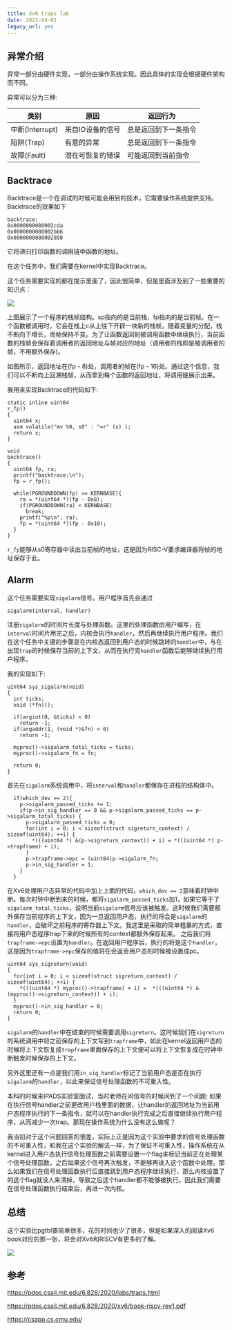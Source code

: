 ```yaml
---
title: Xv6 traps lab
date: 2022-04-01
legacy_url: yes
---
```


## 异常介绍

异常一部分由硬件实现，一部分由操作系统实现。因此具体的实现会根据硬件架构而不同。

异常可以分为三种:

|类别       |原因                    |返回行为           |
|-----------|------------------------|-------------------|
|中断(Interrupt)|来自IO设备的信号|总是返回到下一条指令|
|陷阱(Trap)|有意的异常|总是返回到下一条指令|
|故障(Fault)|潜在可恢复的错误|可能返回到当前指令|

## Backtrace

Backtrace是一个在调试的时候可能会用到的技术，它需要操作系统提供支持。
Backtrace的效果如下

```
backtrace:
0x0000000080002cda
0x0000000080002bb6
0x0000000080002898
```

它将递归打印函数的调用链中函数的地址。

在这个任务中，我们需要在kernel中实现Backtrace。

这个任务需要实现的都在提示里面了，因此很简单，但是里面涉及到了一些重要的知识点：

![](../static/stack_frames.png)

上图展示了一个程序的栈帧结构。sp指向的是当前栈，fp指向的是当前帧。在一个函数被调用时，它会在栈上c从上往下开辟一块新的栈帧，随着变量的分配，栈不断向下增长，而帧保持不变。为了让函数返回到被调用函数中继续执行，当前函数的栈帧会保存着调用者的返回地址与帧对应的地址（调用者的栈即是被调用者的帧，不用额外保存)。

如图所示，返回地址在(fp - 8)处，调用者的帧在(fp - 16)处。通过这个信息，我们可以不断向上回溯栈帧，从而拿到每个函数的返回地址，将调用链展示出来。

我用来实现Backtrace的代码如下:

```
static inline uint64
r_fp()
{
  uint64 x;
  asm volatile("mv %0, s0" : "=r" (x) );
  return x;
}

void
backtrace()
{
  uint64 fp, ra;
  printf("backtrace:\n");
  fp = r_fp();

  while(PGROUNDDOWN(fp) >= KERNBASE){
    ra = *(uint64 *)(fp - 0x8);
    if(PGROUNDDOWN(ra) < KERNBASE)
      break;
    printf("%p\n", ra);
    fp = *(uint64 *)(fp - 0x10);
  }
}
```

`r_fp`能够从s0寄存器中读出当前帧的地址，这是因为RISC-V要求编译器将帧的地址保存于此。

## Alarm

这个任务需要实现`sigalarm`信号。用户程序首先会通过

```
sigalarm(interval, handler)
```

注册`sigalarm`的时间片长度与处理函数。这里的处理函数由用户编写，在`interval`时间片用完之后，内核会执行`handler`，然后再继续执行用户程序。我们在这个任务中关键的步骤是在内核态返回到用户态的时候跳转的`handler`中，与在出现`trap`的时候保存当前的上下文，从而在执行完`handler`函数后能够继续执行用户程序。

我的实现如下:

```
uint64 sys_sigalarm(void)
{
  int ticks;
  void (*fn)();

  if(argint(0, &ticks) < 0)
    return -1;
  if(argaddr(1, (void *)&fn) < 0)
    return -1;

  myproc()->sigalarm_total_ticks = ticks;
  myproc()->sigalarm_fn = fn;

  return 0;
}
```

首先在`sigalarm`系统调用中，将`interval`和`handler`都保存在进程的结构体中。

```
  if(which_dev == 2){
    p->sigalarm_passed_ticks += 1;
    if(p->in_sig_handler == 0 && p->sigalarm_passed_ticks == p->sigalarm_total_ticks) {
      p->sigalarm_passed_ticks = 0;
      for(int i = 0; i < sizeof(struct sigreturn_context) / sizeof(uint64); ++i) {
        *(((uint64 *) &(p->sigreturn_context)) + i) = *(((uint64 *) p->trapframe) + i);
      }
      p->trapframe->epc = (uint64)p->sigalarm_fn;
      p->in_sig_handler = 1;
    }
  }
```

在Xv6处理用户态异常的代码中加上上面的代码，`which_dev == 2`意味着时钟中断。每次时钟中断到来的时候，都将`sigalarm_passed_ticks`加1，如果它等于了`sigalarm_total_ticks`，说明当前`sigalarm`信号应该被触发。这时候我们需要额外保存当前程序的上下文，因为一旦返回用户态，执行的将会是`sigalarm`的`handler`，会破坏之前程序的寄存器上下文。我这里是采取的简单粗暴的方式，直接将用户态程序trap下来的时候所有的context都额外保存起来。
之后我们将`trapframe->epc`设置为`handler`。在返回用户程序后，执行的将是这个`handler`，这是因为`trapframe->epc`保存的值将在会返会用户态的时候被设置成pc。

```
uint64 sys_sigreturn(void)
{
  for(int i = 0; i < sizeof(struct sigreturn_context) / sizeof(uint64); ++i) {
    *(((uint64 *) myproc()->trapframe) + i) =  *(((uint64 *) &(myproc()->sigreturn_context)) + i);
  }
  myproc()->in_sig_handler = 0;
  return 0;
}
```

`sigalarm`的`handler`中在结束的时候需要调用`sigreturn`。这时候我们在`sigreturn`的系统调用中将之前保存的上下文写到`trapframe`中，如此在kernel返回用户态的时候将上下文恢复成`trapframe`里面保存的上下文便可以将上下文恢复成在时钟中断触发时候保存的上下文。

另外这里还有一点是我们用`in_sig_handler`标记了当前用户态是否在执行`sigalarm`的`handler`，以此来保证信号处理函数的不可重入性。

本科的时候来IPADS实验室面试，当时老师在问信号的时候问到了一个问题: 如果在执行信号handler之前更改用户栈里面的数据，让handler的返回地址为当前用户态程序执行的下一条指令，就可以在handler执行完成之后直接继续执行用户程序，从而减少一次trap。那现在操作系统为什么没有这么做呢？ 

我当初对于这个问题回答的很差，实际上正是因为这个实验中要求的信号处理函数的不可重入性，和我在这个实验的解法一样，为了保证不可重入性，操作系统在从kernel进入用户态执行信号处理函数之前需要设置一个flag来标记当前正在处理某个信号处理函数，之后如果这个信号再次触发，不能够再进入这个函数中处理。那么如果我们在信号处理函数执行后直接跳到用户态程序继续执行，那么内核设置了的这个flag就没人来清掉，导致之后这个handler都不能够被执行。因此我们需要在信号处理函数执行结束后，再进一次内核。

## 总结

这个实验比pgtbl要简单很多，花的时间也少了很多，但是如果深入的阅读Xv6 book对应的那一张，将会对Xv6和RISCV有更多的了解。

![](../static/traps_time_spend.png)

## 参考

https://pdos.csail.mit.edu/6.828/2020/labs/traps.html

https://pdos.csail.mit.edu/6.828/2020/xv6/book-riscv-rev1.pdf

https://csapp.cs.cmu.edu/
